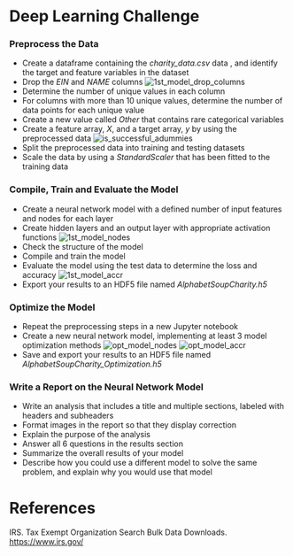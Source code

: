# Deep Learning Challenge

### Preprocess the Data
* Create a dataframe containing the *charity_data.csv* data , and identify the target and feature variables in the dataset
* Drop the *EIN* and *NAME* columns
![1st_model_drop_columns](https://github.com/melisatahiraj/deep-learning-challenge-21/assets/147450801/9ccd6bab-914a-4a2a-a897-bb8866c43588)
* Determine the number of unique values in each column
* For columns with more than 10 unique values, determine the number of data points for each unique value
* Create a new value called *Other* that contains rare categorical variables
* Create a feature array, *X*, and a target array, *y* by using the preprocessed data
![is_successful_adummies](https://github.com/melisatahiraj/deep-learning-challenge-21/assets/147450801/645dd209-84de-4f16-8907-72f2f3750541)
* Split the preprocessed data into training and testing datasets
* Scale the data by using a *StandardScaler* that has been fitted to the training data

### Compile, Train and Evaluate the Model
* Create a neural network model with a defined number of input features and nodes for each layer
* Create hidden layers and an output layer with appropriate activation functions
![1st_model_nodes](https://github.com/melisatahiraj/deep-learning-challenge-21/assets/147450801/b936263c-a036-4477-8914-bff45cf494d8)
* Check the structure of the model
* Compile and train the model
* Evaluate the model using the test data to determine the loss and accuracy
![1st_model_accr](https://github.com/melisatahiraj/deep-learning-challenge-21/assets/147450801/847d5bb7-e88d-42d5-933a-466f96e6f8ce)
* Export your results to an HDF5 file named *AlphabetSoupCharity.h5*

### Optimize the Model
* Repeat the preprocessing steps in a new Jupyter notebook
* Create a new neural network model, implementing at least 3 model optimization methods
![opt_model_nodes](https://github.com/melisatahiraj/deep-learning-challenge-21/assets/147450801/75c95eea-1b0d-4866-9c32-df05b841d1ff)
![opt_model_accr](https://github.com/melisatahiraj/deep-learning-challenge-21/assets/147450801/4c554527-bfdc-4ff2-bbd3-a761fc74461e)
* Save and export your results to an HDF5 file named *AlphabetSoupCharity_Optimization.h5*

### Write a Report on the Neural Network Model
* Write an analysis that includes a title and multiple sections, labeled with headers and subheaders
* Format images in the report so that they display correction
* Explain the purpose of the analysis
* Answer all 6 questions in the results section
* Summarize the overall results of your model
* Describe how you could use a different model to solve the same problem, and explain why you would use that model

# References
IRS. Tax Exempt Organization Search Bulk Data Downloads. https://www.irs.gov/
